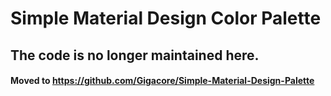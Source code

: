 Simple Material Design Color Palette 
============

## The code is no longer maintained here.
#### Moved to https://github.com/Gigacore/Simple-Material-Design-Palette
